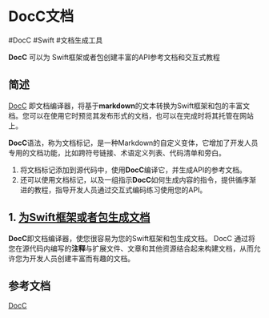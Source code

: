 # DocC文档

#DocC
#Swift 
#文档生成工具

**DocC** 可以为 Swift框架或者包创建丰富的API参考文档和交互式教程

## 简述

[DocC](https://www.swift.org/documentation/docc/) 即文档编译器，将基于**markdown**的文本转换为Swift框架和包的丰富文档。您可以在使用它时预览其发布形式的文档，也可以在完成时将其托管在网站上。

**DocC**语法，称为文档标记，是一种Markdown的自定义变体，它增加了开发人员专用的文档功能，比如跨符号链接、术语定义列表、代码清单和旁白。

1. 将文档标记添加到源代码中，使用**DocC**编译它，并生成API的参考文档。
2. 还可以使用文档标记，以及一组指示**DocC**如何生成内容的指令，提供循序渐进的教程，指导开发人员通过交互式编码练习使用您的API。

## 1.  [为Swift框架或者包生成文档](https://www.swift.org/documentation/docc/)
**DocC**即文档编译器，使您很容易为您的Swift框架和包生成文档。 DocC 通过将您在源代码内编写的**注释**与扩展文件、文章和其他资源结合起来构建文档，从而允许您为开发人员创建丰富而有趣的文档。





## 参考文档

[DocC](https://www.swift.org/documentation/docc/)